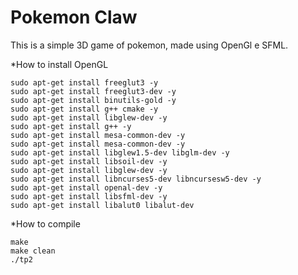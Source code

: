 # Pokemon Claw
This is a simple 3D game of pokemon, made using OpenGl e SFML.

*How to install OpenGL

    sudo apt-get install freeglut3 -y 
    sudo apt-get install freeglut3-dev -y 
    sudo apt-get install binutils-gold -y 
    sudo apt-get install g++ cmake -y 
    sudo apt-get install libglew-dev -y
    sudo apt-get install g++ -y 
    sudo apt-get install mesa-common-dev -y 
    sudo apt-get install mesa-common-dev -y 
    sudo apt-get install libglew1.5-dev libglm-dev -y
    sudo apt-get install libsoil-dev -y
    sudo apt-get install libglew-dev -y 
    sudo apt-get install libncurses5-dev libncursesw5-dev -y 
    sudo apt-get install openal-dev -y
    sudo apt-get install libsfml-dev -y
    sudo apt-get install libalut0 libalut-dev


*How to compile

    make
    make clean
    ./tp2
